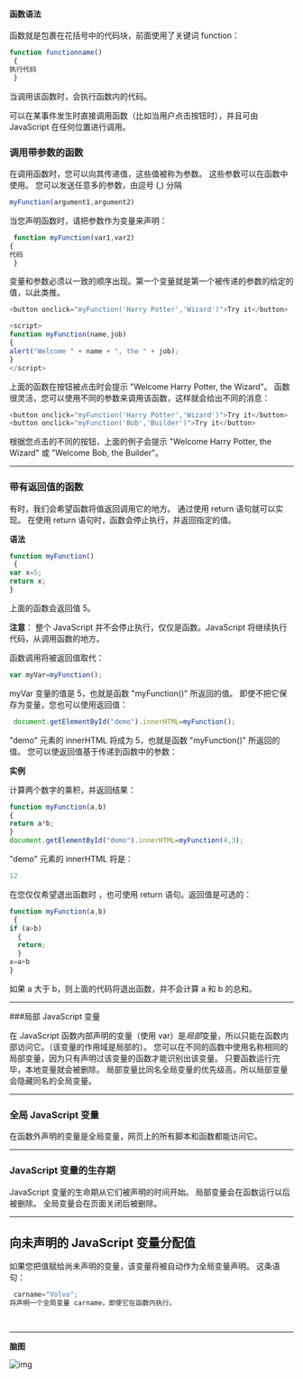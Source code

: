 #### 函数语法

函数就是包裹在花括号中的代码块，前面使用了关键词 function： 

```js
function functionname()
 {
执行代码
 }
```

当调用该函数时，会执行函数内的代码。

可以在某事件发生时直接调用函数（比如当用户点击按钮时），并且可由 JavaScript 在任何位置进行调用。

### 调用带参数的函数

在调用函数时，您可以向其传递值，这些值被称为参数。
这些参数可以在函数中使用。
您可以发送任意多的参数，由逗号 (,) 分隔
```js
myFunction(argument1,argument2)
```
当您声明函数时，请把参数作为变量来声明：
```js
 function myFunction(var1,var2)
{
代码
 }
```
变量和参数必须以一致的顺序出现。第一个变量就是第一个被传递的参数的给定的值，以此类推。 
```js
<button onclick="myFunction('Harry Potter','Wizard')">Try it</button>

<script>
function myFunction(name,job)
{
alert("Welcome " + name + ", the " + job);
}
</script>
```
上面的函数在按钮被点击时会提示 "Welcome Harry Potter, the Wizard"。
函数很灵活，您可以使用不同的参数来调用该函数，这样就会给出不同的消息：
```js
<button onclick="myFunction('Harry Potter','Wizard')">Try it</button>
<button onclick="myFunction('Bob','Builder')">Try it</button>
```
根据您点击的不同的按钮，上面的例子会提示 "Welcome Harry Potter, the Wizard" 或 "Welcome Bob, the Builder"。 

-----------

### 带有返回值的函数

有时，我们会希望函数将值返回调用它的地方。
通过使用 return 语句就可以实现。
在使用 return 语句时，函数会停止执行，并返回指定的值。

**语法**

```js
function myFunction()
 {
var x=5;
return x;
}
```
上面的函数会返回值 5。 

**注意**： 整个 JavaScript 并不会停止执行，仅仅是函数。JavaScript 将继续执行代码，从调用函数的地方。

函数调用将被返回值取代：

```js
var myVar=myFunction();
```

myVar 变量的值是 5，也就是函数 "myFunction()" 所返回的值。
即使不把它保存为变量，您也可以使用返回值：

```js
 document.getElementById("demo").innerHTML=myFunction();
```

"demo" 元素的 innerHTML 将成为 5，也就是函数 "myFunction()" 所返回的值。
您可以使返回值基于传递到函数中的参数：

**实例**

计算两个数字的乘积，并返回结果：

```js
function myFunction(a,b)
{
return a*b;
}
document.getElementById("demo").innerHTML=myFunction(4,3);
```
"demo" 元素的 innerHTML 将是：

```js
12
```
在您仅仅希望退出函数时 ，也可使用 return 语句。返回值是可选的： 

```js
function myFunction(a,b)
 {
if (a>b)
  {
  return;
  }
x=a+b
}
```
如果 a 大于 b，则上面的代码将退出函数，并不会计算 a 和 b 的总和。 

--------------

###局部 JavaScript 变量

在 JavaScript 函数内部声明的变量（使用 var）是*局部*变量，所以只能在函数内部访问它。（该变量的作用域是局部的）。
您可以在不同的函数中使用名称相同的局部变量，因为只有声明过该变量的函数才能识别出该变量。
只要函数运行完毕，本地变量就会被删除。
局部变量比同名全局变量的优先级高，所以局部变量会隐藏同名的全局变量。

------

### 全局 JavaScript 变量

在函数外声明的变量是全局变量，网页上的所有脚本和函数都能访问它。

---------

### JavaScript 变量的生存期

JavaScript 变量的生命期从它们被声明的时间开始。
局部变量会在函数运行以后被删除。
全局变量会在页面关闭后被删除。

-----

## 向未声明的 JavaScript 变量分配值

如果您把值赋给尚未声明的变量，该变量将被自动作为全局变量声明。
这条语句：
```js
 carname="Volvo";
将声明一个全局变量 carname，即使它在函数内执行。

 
```
--------------

**脑图**

![img](https://img.w3cschool.cn/attachments/image/20160809/1470709911288582.gif) 